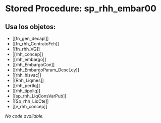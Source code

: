 # Stored Procedure: sp_rhh_embar00

## Usa los objetos:
- [[fn_gen_decapl]]
- [[fn_rhh_ContratoFch]]
- [[fn_rhh_VG]]
- [[rhh_concep]]
- [[rhh_embargo]]
- [[rhh_EmbargoCon]]
- [[rhh_EmbargoParam_DescLey]]
- [[rhh_hisvac]]
- [[Rhh_Liqmes]]
- [[rhh_pertlq]]
- [[rhh_tipoliq]]
- [[sp_rhh_LiqConsVarPub]]
- [[Sp_rhh_LiqCte]]
- [[v_rhh_concep]]

*No code available.*
